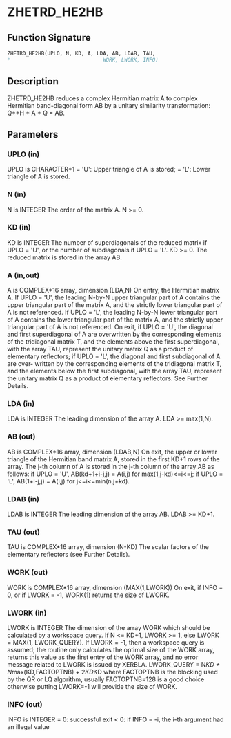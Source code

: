 # ZHETRD_HE2HB

## Function Signature

```fortran
ZHETRD_HE2HB(UPLO, N, KD, A, LDA, AB, LDAB, TAU, 
*                              WORK, LWORK, INFO)
```

## Description


 ZHETRD_HE2HB reduces a complex Hermitian matrix A to complex Hermitian
 band-diagonal form AB by a unitary similarity transformation:
 Q**H * A * Q = AB.

## Parameters

### UPLO (in)

UPLO is CHARACTER*1 = 'U': Upper triangle of A is stored; = 'L': Lower triangle of A is stored.

### N (in)

N is INTEGER The order of the matrix A. N >= 0.

### KD (in)

KD is INTEGER The number of superdiagonals of the reduced matrix if UPLO = 'U', or the number of subdiagonals if UPLO = 'L'. KD >= 0. The reduced matrix is stored in the array AB.

### A (in,out)

A is COMPLEX*16 array, dimension (LDA,N) On entry, the Hermitian matrix A. If UPLO = 'U', the leading N-by-N upper triangular part of A contains the upper triangular part of the matrix A, and the strictly lower triangular part of A is not referenced. If UPLO = 'L', the leading N-by-N lower triangular part of A contains the lower triangular part of the matrix A, and the strictly upper triangular part of A is not referenced. On exit, if UPLO = 'U', the diagonal and first superdiagonal of A are overwritten by the corresponding elements of the tridiagonal matrix T, and the elements above the first superdiagonal, with the array TAU, represent the unitary matrix Q as a product of elementary reflectors; if UPLO = 'L', the diagonal and first subdiagonal of A are over- written by the corresponding elements of the tridiagonal matrix T, and the elements below the first subdiagonal, with the array TAU, represent the unitary matrix Q as a product of elementary reflectors. See Further Details.

### LDA (in)

LDA is INTEGER The leading dimension of the array A. LDA >= max(1,N).

### AB (out)

AB is COMPLEX*16 array, dimension (LDAB,N) On exit, the upper or lower triangle of the Hermitian band matrix A, stored in the first KD+1 rows of the array. The j-th column of A is stored in the j-th column of the array AB as follows: if UPLO = 'U', AB(kd+1+i-j,j) = A(i,j) for max(1,j-kd)<=i<=j; if UPLO = 'L', AB(1+i-j,j) = A(i,j) for j<=i<=min(n,j+kd).

### LDAB (in)

LDAB is INTEGER The leading dimension of the array AB. LDAB >= KD+1.

### TAU (out)

TAU is COMPLEX*16 array, dimension (N-KD) The scalar factors of the elementary reflectors (see Further Details).

### WORK (out)

WORK is COMPLEX*16 array, dimension (MAX(1,LWORK)) On exit, if INFO = 0, or if LWORK = -1, WORK(1) returns the size of LWORK.

### LWORK (in)

LWORK is INTEGER The dimension of the array WORK which should be calculated by a workspace query. If N <= KD+1, LWORK >= 1, else LWORK = MAX(1, LWORK_QUERY). If LWORK = -1, then a workspace query is assumed; the routine only calculates the optimal size of the WORK array, returns this value as the first entry of the WORK array, and no error message related to LWORK is issued by XERBLA. LWORK_QUERY = N*KD + N*max(KD,FACTOPTNB) + 2*KD*KD where FACTOPTNB is the blocking used by the QR or LQ algorithm, usually FACTOPTNB=128 is a good choice otherwise putting LWORK=-1 will provide the size of WORK.

### INFO (out)

INFO is INTEGER = 0: successful exit < 0: if INFO = -i, the i-th argument had an illegal value

